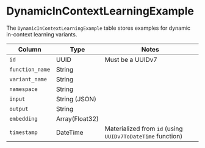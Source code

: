 # DynamicInContextLearningExample

The `DynamicInContextLearningExample` table stores examples for dynamic in-context learning variants.

| Column | Type | Notes |
| --- | --- | --- |
| `id` | UUID | Must be a UUIDv7 |
| `function_name` | String |  |
| `variant_name` | String |  |
| `namespace` | String |  |
| `input` | String (JSON) |  |
| `output` | String |  |
| `embedding` | Array(Float32) |  |
| `timestamp` | DateTime | Materialized from `id` (using `UUIDv7ToDateTime` function) |
